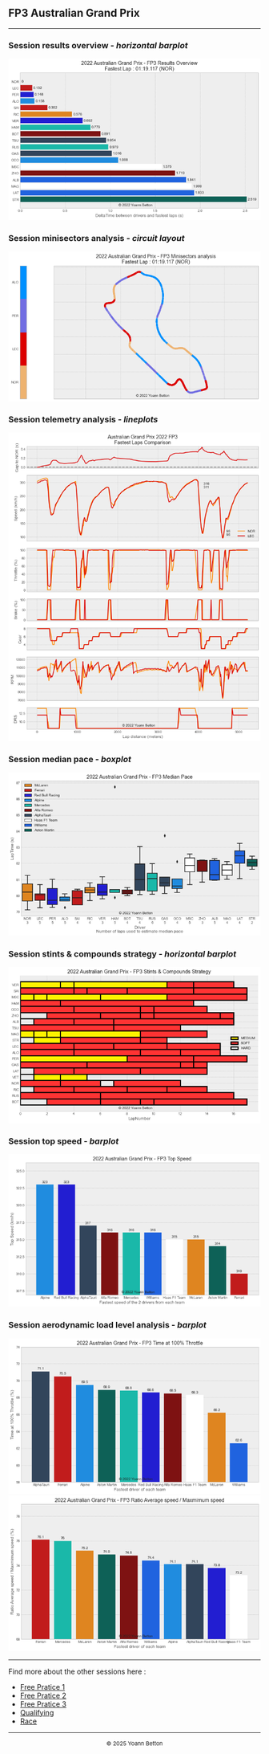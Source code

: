 ## FP3 Australian Grand Prix

---

### Session results overview - *horizontal barplot*

<img src="/output/2022-04-10_Australian_Grand_Prix/fp3_results_overview_white.png?raw=true"/>

### Session minisectors analysis - *circuit layout*

<img src="/output/2022-04-10_Australian_Grand_Prix/fp3_minisectors_analysis_white.png?raw=true"/>

### Session telemetry analysis - *lineplots*

<img src="/output/2022-04-10_Australian_Grand_Prix/fp3_telemetry_analysis_white.png?raw=true"/>

### Session median pace - *boxplot*

<img src="/output/2022-04-10_Australian_Grand_Prix/fp3_median_pace_white.png?raw=true"/>

### Session stints & compounds strategy - *horizontal barplot*

<img src="/output/2022-04-10_Australian_Grand_Prix/fp3_stints_compounds_stategy_white.png?raw=true"/>

### Session top speed - *barplot*

<img src="/output/2022-04-10_Australian_Grand_Prix/topspeed_fp3_white.png?raw=true"/>

### Session aerodynamic load level analysis - *barplot*

<img src="/output/2022-04-10_Australian_Grand_Prix/fp3_maximum_throttle_white.png?raw=true"/>

<img src="/output/2022-04-10_Australian_Grand_Prix/fp3_speed_ratio_white.png?raw=true"/>

--- 

Find more about the other sessions here :
  - [Free Pratice 1](/page/FP1/2022-04-10_Australian_Grand_Prix)  
  - [Free Pratice 2](/page/FP2/2022-04-10_Australian_Grand_Prix) 
  - [Free Pratice 3](/page/FP3/2022-04-10_Australian_Grand_Prix)
  - [Qualifying](/page/Qualifying/2022-04-10_Australian_Grand_Prix) 
  - [Race](/page/Race/2022-04-10_Australian_Grand_Prix)

---

<div style="text-align: center">
  <p style="font-size:11px">&copy; 2025 Yoann Betton</p>
</div>

<!-- ---

<p style="font-size:11px">Page generated from <a href="https://github.com/yoannbtn/yoannbtn.github.io">github.com/yoannbtn</a>.</p> -->